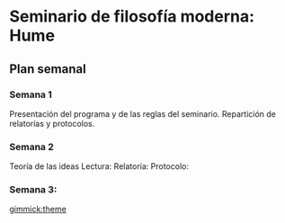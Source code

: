 # Seminario de filosofía moderna: Hume

## Plan semanal
### Semana 1 
Presentación del programa y de las reglas del seminario. Repartición de relatorías y protocolos. 
### Semana 2
Teoría de las ideas
Lectura:
Relatoría: 
Protocolo:
### Semana 3: 




<!-- toc -->
 [](#Semana_1)
 [](#Semana_2)
 [](#Semana_3)
<!-- tocstop -->
[gimmick:theme](united)
